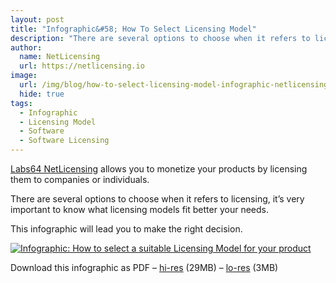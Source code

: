 ```yaml
---
layout: post
title: "Infographic&#58; How To Select Licensing Model"
description: "There are several options to choose when it refers to licensing, it’s very important to know what licensing models fit better your needs"
author:
  name: NetLicensing
  url: https://netlicensing.io
image:
  url: /img/blog/how-to-select-licensing-model-infographic-netlicensing-icon.png
  hide: true
tags:
  - Infographic
  - Licensing Model
  - Software
  - Software Licensing
---
```


[Labs64 NetLicensing](https://netlicensing.io/licensing-models/) allows you to monetize your products by licensing them to companies or individuals.

There are several options to choose when it refers to licensing, it’s very important to know what licensing models fit better your needs.

This infographic will lead you to make the right decision.

<a href="https://netlicensing.io/resources/how-to-select-licensing-model-infographic-netlicensing.png" target="_blank">
    <img class="blog-center" src="https://netlicensing.io/resources/how-to-select-licensing-model-infographic-netlicensing-preview.png"
         alt="Infographic: How to select a suitable Licensing Model for your product"/>
</a>

Download this infographic as PDF &#8211; [hi-res](https://netlicensing.io/resources/how-to-select-licensing-model-infographic-netlicensing_hi.pdf) (29MB) &#8211; [lo-res](https://netlicensing.io/resources/how-to-select-licensing-model-infographic-netlicensing_lo.pdf) (3MB)
